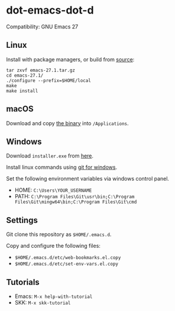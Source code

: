 # dot-emacs-dot-d

Compatibility: GNU Emacs 27

## Linux

Install with package managers, or build from [source](https://www.gnu.org/software/emacs/download.html):

```
tar zxvf emacs-27.1.tar.gz
cd emacs-27.1/
./configure --prefix=$HOME/local
make
make install
```

## macOS

Download and copy [the binary](https://emacsformacosx.com) into `/Applications`.

## Windows

Download `installer.exe` from [here](https://ftp.gnu.org/gnu/emacs/windows).

Install linux commands using [git for windows](https://gitforwindows.org/).

Set the following environment variables via windows control panel.

- HOME: `C:\Users\YOUR_USERNAME`
- PATH: `C:\Program Files\Git\usr\bin;C:\Program Files\Git\mingw64\bin;C:\Program Files\Git\cmd`

## Settings

Git clone this repository as `$HOME/.emacs.d`.

Copy and configure the following files:

- `$HOME/.emacs.d/etc/web-bookmarks.el.copy`
- `$HOME/.emacs.d/etc/set-env-vars.el.copy`

## Tutorials

- Emacs: `M-x help-with-tutorial`
- SKK: `M-x skk-tutorial`
